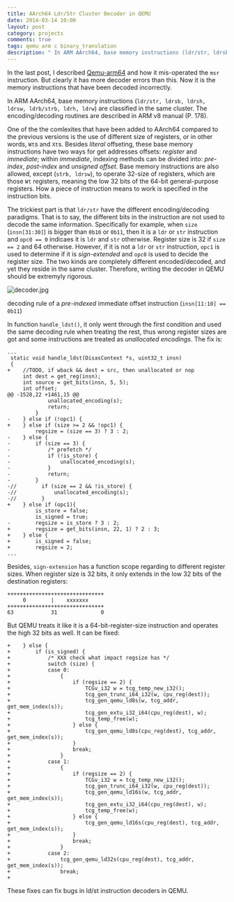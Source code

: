 ```yaml
---
title: AArch64 Ldr/Str Cluster Decoder in QEMU
date: 2014-03-14 10:00
layout: post
category: projects
comments: true
tags: qemu arm c binary_translation
description: " In ARM AArch64, base memory instructions (ldr/str, ldrsb, ldrsh, ldrsw, ldrb/strb, ldrh, ldrw) are classified in the same cluster. The decoder/encoder routines are described in ARM v8 manual. But QEMU ARM64 branch cleaerly misunderstood it." 
---
```


In the last post, I described [Qemu-arm64](https://github.com/susematz/qemu/tree/aarch64-1.6) and how it mis-operated the `msr` instruction. But clearly it has more decoder errors than this. Now it is the memory instructions that have been decoded incorrectly.

In ARM AArch64, base memory instructions (`ldr/str, ldrsb, ldrsh, ldrsw, ldrb/strb, ldrh, ldrw`) are classified in the same cluster. The encoding/decoding routines are described in ARM v8 manual (P. 178). 

One of the the comlexites that have been added to AArch64 compared to the previous versions is the use of different size of registers, or in other words, `Wt`s and `Xt`s. Besides *literal* offseting, these base memory instructions have two ways for get addresses offsets: *register* and *immediate*; within *immediate*, indexing methods can be divided into: *pre-index*, *post-index* and *unsigned offset*. Base memory instructions are also allowed, except (`strb, ldrsw`), to operate 32-size of registers, which are those `Wt` registers, meaning the low 32 bits of the 64-bit general-purpose registers. How a piece of instruction means to work is specified in the instruction bits. 

The trickiest part is that `ldr/str` have the different encoding/decoding paradigms. That is to say, the different bits in the instruction are not used to decode the same information. Specifically for example, when `size` (`insn[31:30]`) is bigger than `0b10` or `0b11`, then it is a `ldr` or `str` instruction and `opc0 == 0` indicaes it is `ldr` and `str` otherwise. Register size is 32 if `size == 2` and 64 otherwise. However, if it is not a `ldr` or `str` instruction, `opc1` is used to determine if it is *sign-extended* and `opc0` is used to decide the register size. The two kinds are completely different encoded/decoded, and yet they reside in the same cluster. Therefore, writing the decoder in QEMU should be extremyly rigorous.

![decoder.jpg]({{BASE_PATH}}/images/0317/decoder.jpg)

decoding rule of a *pre-indexed* immediate offset instruction (`insn[11:10] == 0b11`)

In function `handle_ldst()`, it only went through the first condition and used the same decoding rule when treating the rest, thus wrong register sizes are got and some instructions are treated as *unallocated encodings*. The fix is:

    ...
     static void handle_ldst(DisasContext *s, uint32_t insn)
     {
    +    //TODO, if wback && dest = src, then unallocated or nop
         int dest = get_reg(insn);
         int source = get_bits(insn, 5, 5);
         int offset;
    @@ -1528,22 +1461,15 @@
                 unallocated_encoding(s);
                 return;
             }
    -    } else if (!opc1) {
    +    } else if (size >= 2 && !opc1) {
             regsize = (size == 3) ? 3 : 2;
    -    } else {
    -        if (size == 3) {
    -            /* prefetch */
    -            if (!is_store) {
    -                unallocated_encoding(s);
    -            }
    -            return;
    -        }
    -//        if (size == 2 && !is_store) {
    -//            unallocated_encoding(s);
    -//        }
    +    } else if (opc1){
             is_store = false;
             is_signed = true;
    -        regsize = is_store ? 3 : 2;
    +        regsize = get_bits(insn, 22, 1) ? 2 : 3;
    +    } else {
    +        is_signed = false;
    +        regsize = 2;
    ... 

Besides, `sign-extension` has a function scope regarding to different register sizes. When register size is 32 bits, it only extends in the low 32 bits of the destination registers:

    +++++++++++++++++++++++++++++++
         0        |    xxxxxxx   
    +++++++++++++++++++++++++++++++
    63            31              0

But QEMU treats it like it is a 64-bit-register-size instruction and operates the high 32 bits as well. It can be fixed:

    +    } else {
    +        if (is_signed) {
    +            /* XXX check what impact regsize has */
    +            switch (size) {
    +            case 0:
    +                {
    +                    if (regsize == 2) {
    +                        TCGv_i32 w = tcg_temp_new_i32();
    +                        tcg_gen_trunc_i64_i32(w, cpu_reg(dest));
    +                        tcg_gen_qemu_ld8s(w, tcg_addr, get_mem_index(s));
    +                        tcg_gen_extu_i32_i64(cpu_reg(dest), w);
    +                        tcg_temp_free(w);
    +                    } else {
    +                        tcg_gen_qemu_ld8s(cpu_reg(dest), tcg_addr, get_mem_index(s));
    +                    }
    +                    break;
    +                }
    +            case 1:
    +                {
    +                    if (regsize == 2) {
    +                        TCGv_i32 w = tcg_temp_new_i32();
    +                        tcg_gen_trunc_i64_i32(w, cpu_reg(dest));
    +                        tcg_gen_qemu_ld16s(w, tcg_addr, get_mem_index(s));
    +                        tcg_gen_extu_i32_i64(cpu_reg(dest), w);
    +                        tcg_temp_free(w);
    +                    } else {
    +                        tcg_gen_qemu_ld16s(cpu_reg(dest), tcg_addr, get_mem_index(s));
    +                    }
    +                    break;
    +                }
    +            case 2:
    +                tcg_gen_qemu_ld32s(cpu_reg(dest), tcg_addr, get_mem_index(s));
    +                break;
    +
    
These fixes can fix bugs in ld/st instruction decoders in QEMU.

<br />
